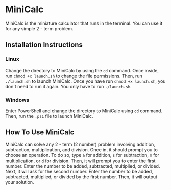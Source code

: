 # MiniCalc
MiniCalc is the miniature calculator that runs in the terminal. You can use it for any simple 2 - term problem.

## Installation Instructions

### Linux
Change the directory to MiniCalc by using the ```cd``` command. Once inside, run ```chmod +x launch.sh``` to change the file permissions. Then, run ```./launch.sh``` to launch MiniCalc. Once you have run ```chmod +x launch.sh```, you don't need to run it again. You only have to run ```./launch.sh```.

### Windows
Enter PowerShell and change the directory to MiniCalc using ```cd``` command. Then, run the ```.ps1``` file to launch MiniCalc.


## How To Use MiniCalc
MiniCalc can solve any 2 - term (2 number) problem involving addition, subtraction, multiplication, and division. Once in, it should prompt you to choose an operation. To do so, type ```a``` for addition, ```s``` for subtraction, ```m``` for multiplication, or ```d``` for division. Then, it will prompt you to enter the first number. Enter the number to be added, subtracted, multiplied, or divided. Next, it will ask for the second number. Enter the number to be added, subtracted, multiplied, or divided by the first number. Then, it will output your solution.
